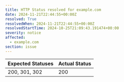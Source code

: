 ```yaml
---
title: HTTP Status resolved for example.com
date: 2024-11-21T22:44:55+00:00Z
resolved: True
resolvedWhen: 2024-11-21T22:44:55+00:00Z
resolvedStartTime: 2024-10-25T21:09:43.191474+00:00
severity: notice
affected:
  - example.com
section: issue
---
```


| Expected Statuses | Actual Status  |
|-------------------|----------------|
| 200, 301, 302 | 200 |
